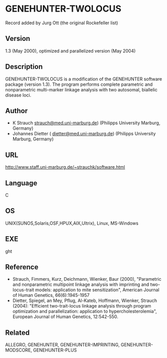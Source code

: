 # GENEHUNTER-TWOLOCUS
Record added by Jurg Ott (the original Rockefeller list)

## Version
1.3 (May 2000), optimized and parallelized version (May 2004)

## Description
GENEHUNTER-TWOLOCUS is a modification of the GENEHUNTER software package (version 1.3). The program performs complete parametric and nonparametric multi-marker linkage analysis with two autosomal, biallelic disease loci.

## Author
* K Strauch strauch@med.uni-marburg.de) (Philipps University Marburg, Germany)
* Johannes Dietter ( dietter@med.uni-marburg.de) (Philipps University Marburg, Germany)

## URL
http://www.staff.uni-marburg.de/~strauchk/software.html

## Language
C

## OS
UNIX(SUNOS,Solaris,OSF,HPUX,AIX,Ultrix), Linux, MS-Windows

## EXE
ght

## Reference
* Strauch, Fimmers, Kurz, Deichmann, Wienker, Baur (2000), "Parametric and nonparametric multipoint linkage analysis with imprinting and two-locus-trait models: application to mite sensitization", American Journal of Human Genetics, 66(6):1945-1957
* Dietter, Spiegel, an Mey, Pflug, Al-Kateb, Hoffmann, Wienker, Strauch (2004): "Efficient two-trait-locus linkage analysis through program optimization and parallelization: application to hypercholesterolemia", European Journal of Human Genetics, 12:542-550.

## Related
ALLEGRO, GENEHUNTER, GENEHUNTER-IMPRINTING, GENEHUNTER-MODSCORE, GENEHUNTER-PLUS